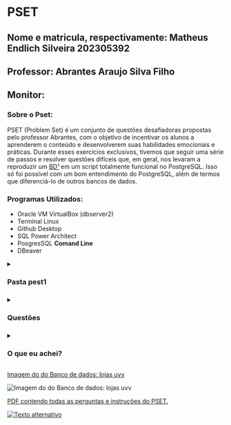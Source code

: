 # **PSET**
## Nome e matricula, respectivamente: Matheus Endlich Silveira 202305392 
## Professor: Abrantes Araujo Silva Filho
## Monitor: 

### Sobre o Pset:
PSET (Problem Set) é um conjunto de questões desafiadoras propostas pelo professor Abrantes, com o objetivo de incentivar os alunos a aprenderem o conteúdo e desenvolverem suas habilidades emocionais e práticas. Durante esses exercícios exclusivos, tivemos que seguir uma série de passos e resolver questões difíceis que, em geral, nos levaram a reproduzir um [BD¹](https://github.com/MatheusIngles/uvv_bd1_cc1ma/assets/126157948/afd6a837-1728-425b-82bd-8a2411ef44cf) em um script totalmente funcional no PostgreSQL. Isso só foi possível com um bom entendimento do PostgreSQL, além de termos que diferenciá-lo de outros bancos de dados.

### Programas Utilizados:
- Oracle VM VirtualBox (dbserver2)
- Terminal Linux
- Github Desktop
- SQL Power Architect
- PosgresSQL **Comand Line**
- DBeaver

<details>
    <summary><h3>Pasta pest1 <h3></summary>

Basicamente, o contém todo que foi solicitado do Professor Abrantes, que é um architect, assim como o mesmo architect, porém em formato de PDF. Em seguida, o script SQL que foi desenvolvido abaixo, conforme as instruções.

```
cc1ma_202305392_postgresql.architect
```
Este é um arquivo que contém o código-fonte do Architect, podendo ser baixado e executado no SQL Power Architect. Isso permite visualizar os comentários, tabelas e editar conforme desejado, juntamente com o esqueleto completa do script que editei.

```
cc1ma_202305392_postgresql.architect.pdf
```

Este é um arquivo no formato PDF que apresenta o Architect do banco de dados "lojas uvv". É facilmente visualizável no formato PDF, mas não é possível editar os comentários, tabelas e a estrutura contida no arquivo original.

```
cc1ma_202305392_postgresql.sql
```
Este é o arquivo SQL que contém o script completo. Ao baixar e executá-lo no PostgreSQL, ele criará o banco de dados "lojas uvv", bem como o usuário, as constantes e os checks, conforme solicitado pelo professor.

</details>

<details>
    <summary><h3>Questões<h3></summary>

Criei esta seção para você, caso não queira baixar o PDF, onde é possível visualizar as perguntas e questões presentes no PSET. Abaixo, também incluirei minhas respostas na forma de fotos, caso você queira vê-las.


       <h4>Perguntas</h4>

        ```
        1. O que são sistemas de controles de versões? Por que são importantes?

        2. Qual a diferença entre o Git e o GitHub? Como eles estão relacionados? É possível usar um sem o outro?

        3. O Git é um sistema distribuído de controle de versões. O que significa isso?

        4. Faça um esquema do fluxo de trabalho do Git, explicando em detalhes o que é o diretório de trabalho, a área de staging e o repositório. Como os arquivos se movem entre essas áreas? Como os três estados principais dos arquivos (commited, modified e staged) se relacionam com essas áreas?

        5. Quais erros você consegue encontrar nesse projeto? Erros nas colunas? Erros nas cardinalidades? Erros na identificação dos relacionamentos? Se você encontrar erros no projeto, identifique quais são os erros e explique o que está errado (atenção: não altere o projeto).

        6. Quais tabelas do projeto representam relacionamentos do tipo N:N? Identifique as tabelas e explique porque é um relacionamento N:N; Se não houver relacionamentos N:N, explique se isso seria um erro.

        7. Na tabela "pedidos_itens" a coluna identificada com o nome de "numero_da_linha" não faz parte da PK composta. Isso está certo ou errado? Ocorreria alguma limitação à funcionalidade do banco de dados ao manter essa coluna fora da PK?

        8. Por que a tabela "pedidos_itens" faz relacionamentos identificados com as tabelas pedidos e produtos, e um relacionamento não identificado com a tabela envios?

        9. Qual é o único tipo de relacionamento que pode guardar dados? Por quê? Existe algum relacionamento assim nesse projeto? Se não existir, você sugeriria trocar alguns dos relacionamentos existentes para melhorar o projeto?

        10. Algumas colunas estão utilizando o tipo de dados "BLOB". Que tipo de dado é esse? Quando sua utilização é adequada? O uso desse tipo de dados no projeto é correto? Explique.

        11. Qual a diferença entre banco de dados, usuário e esquema no PostgreSQL?

        12. Por que um esquema é importante?

        13. Se você não definir um esquema específico, onde os objetos do banco de dados (tabelas, relacionamentos, dados, etc.) serão gravados? Isso é bom ou ruim? Por quê?

        14. Agora que você já implementou o projeto no PostgreSQL, tem alguma sugestão de melhoria a fazer para o projeto? Como ele poderia ser melhorado?

        15. Faça uma comparação dos SGBD que você utilizou (Oracle, MariaDB e PostgreSQL). Quais as vantagens e desvantagens de cada um? Quem tem a melhor documentação?
        ```

        
</details>

<details>
  <summary><h3>O que eu achei?</h3></summary>

  Pessoalmente, essa foi uma experiência nova para mim. Foi o primeiro projeto que me fez virar a noite para concluir uma questão que ocupou duas folhas. Apesar de ter sido difícil mexer no PostgreSQL no começo, depois foi basicamente uma busca detalhada na [Documentação do PostgreSQL]<https://www.postgresql.org/files/documentation/pdf/15/postgresql-15-A4.pdf>, tornando-me um verdadeiro detetive para descobrir que a resposta sempre esteve lá e eu estava cego e incapaz de perceber. Agradeço ao professor Abrantes pelo desafio, mas infelizmente isso acabou me atrasando em outras matérias, então vou encerrar o texto por aqui...

  Até o momento, ainda não sei minha nota, então atualizarei aqui.

  <h4>NOTA:</h4>

</details>


[Imagem do do Banco de dados: lojas uvv](https://github.com/MatheusIngles/uvv_bd1_cc1ma/assets/126157948/afd6a837-1728-425b-82bd-8a2411ef44cf)

![Imagem do do Banco de dados: lojas uvv](https://github.com/MatheusIngles/uvv_bd1_cc1ma/assets/126157948/afd6a837-1728-425b-82bd-8a2411ef44cf)

[PDF contendo todas as perguntas e instruções do PSET.](https://github.com/MatheusIngles/uvv_bd1_cc1ma/files/11562117/pset1.pdf)

[![Texto alternativo](https://cdn-icons-png.flaticon.com/512/337/337946.png)](https://github.com/MatheusIngles/uvv_bd1_cc1ma/files/11562117/pset1.pdf)



